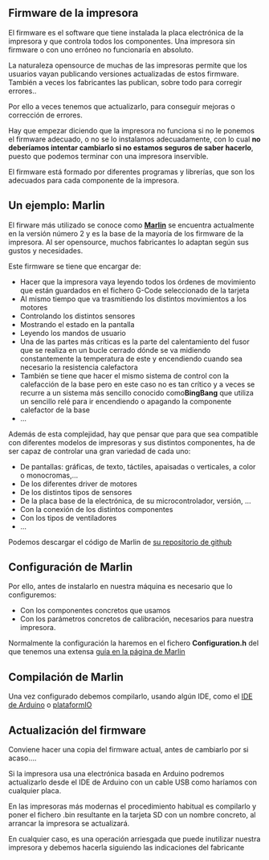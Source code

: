 ## Firmware de la impresora

El firmware es el software que tiene instalada la placa electrónica de la impresora y que controla todos los componentes. Una impresora sin firmware o con uno erróneo no funcionaría en absoluto.

La naturaleza opensource de muchas de las impresoras permite que los usuarios vayan publicando versiones actualizadas de estos firmware. También a veces los fabricantes las publican, sobre todo para corregir errores..

Por ello a veces tenemos que actualizarlo, para conseguir mejoras o corrección de errores.

Hay que empezar diciendo que la impresora no funciona si no le ponemos el firmware adecuado, o no se lo instalamos adecuadamente, con lo cual **no deberíamos intentar cambiarlo si no estamos seguros de saber hacerlo**, puesto que podemos terminar con  una impresora inservible.

El firmware está formado por diferentes programas y librerías, que son los adecuados para cada componente de la impresora.

## Un ejemplo: Marlin

El firware más utilizado se conoce como [**Marlin**](https://marlinfw.org/) se encuentra actualmente en la versión número 2 y es la base de la mayoría de los firmware de la impresora. Al ser opensource, muchos fabricantes lo adaptan según sus gustos y necesidades.

Este firmware se tiene que encargar de:

* Hacer que la impresora vaya leyendo todos los órdenes de movimiento que están guardados en el fichero G-Code seleccionado de la tarjeta 
* Al mismo tiempo que va trasmitiendo los distintos movimientos a los motores 
* Controlando los distintos sensores
* Mostrando el estado en la pantalla
* Leyendo los mandos de usuario
* Una de las partes más críticas es la parte del calentamiento del fusor que se realiza en un bucle cerrado dónde se va midiendo constantemente la temperatura de este y encendiendo cuando sea necesario la resistencia calefactora
* También se tiene que hacer el mismo sistema de control con la calefacción de la base pero en este caso no es tan crítico y a veces se recurre a un sistema más sencillo conocido como**BingBang** que utiliza un sencillo relé para ir encendiendo o apagando la componente calefactor de la base
* ...


Además de esta complejidad, hay que pensar que para que sea compatible con diferentes modelos de impresoras y sus distintos componentes, ha de ser capaz de controlar una gran variedad de cada uno:

* De pantallas: gráficas, de texto, táctiles, apaisadas o verticales, a color o monocromas,...
* De los diferentes driver de motores
* De los distintos tipos de sensores
* De la placa base de la electrónica, de su microcontrolador, versión, ...
* Con la conexión de los distintos componentes
* Con los tipos de ventiladores
* ...

Podemos descargar el código de Marlin de [su repositorio de github](https://github.com/MarlinFirmware/Marlin)

## Configuración de Marlin

Por ello, antes de instalarlo en nuestra máquina es necesario que lo configuremos:

* Con los componentes concretos que usamos
* Con los parámetros concretos de calibración, necesarios para nuestra impresora.

Normalmente la configuración la haremos en el fichero **Configuration.h** del que tenemos una extensa [guía en la página de Marlin](https://marlinfw.org/docs/configuration/configuration.html#configuring-marlin)

## Compilación de Marlin

Una vez configurado debemos compilarlo, usando algún IDE, como el [IDE de Arduino](https://marlinfw.org/docs/basics/install_arduino.html) o [plataformIO](https://marlinfw.org/docs/basics/install_platformio.html)

## Actualización del firmware


Conviene hacer una copia del firmware actual, antes de cambiarlo por si acaso....


Si la impresora usa una electrónica basada en Arduino podremos actualizarlo desde el IDE de Arduino con un cable USB como haríamos con cualquier placa.

En las impresoras más modernas el procedimiento habitual es compilarlo y poner el fichero .bin resultante en la tarjeta SD con un nombre concreto, al arrancar la impresora se actualizará.

En cualquier caso, es una operación arriesgada que puede inutilizar nuestra impresora y debemos hacerla siguiendo las indicaciones del fabricante

